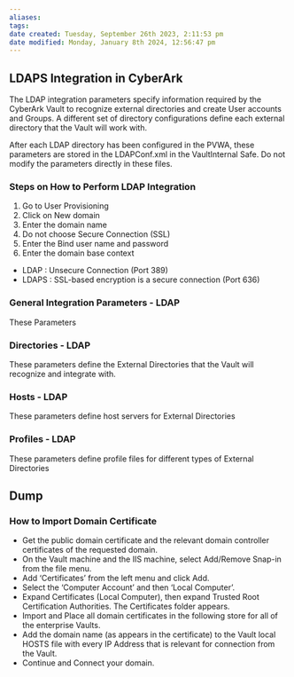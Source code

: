 ```yaml
---
aliases: 
tags: 
date created: Tuesday, September 26th 2023, 2:11:53 pm
date modified: Monday, January 8th 2024, 12:56:47 pm
---
```


## LDAPS Integration in CyberArk

The LDAP integration parameters specify information required by the CyberArk Vault to recognize external directories and create User accounts and Groups. A different set of directory configurations define each external directory that the Vault will work with.

After each LDAP directory has been configured in the PVWA, these parameters are stored in the LDAPConf.xml in the VaultInternal Safe. Do not modify the parameters directly in these files.

### Steps on How to Perform LDAP Integration

1. Go to User Provisioning  
2. Click on New domain  
3. Enter the domain name  
4. Do not choose Secure Connection (SSL)  
5. Enter the Bind user name and password  
6. Enter the domain base context

- LDAP : Unsecure Connection (Port 389)  
- LDAPS : SSL-based encryption is a secure connection (Port 636)

### General Integration Parameters - LDAP

These Parameters 

### Directories - LDAP

These parameters define the External Directories that the Vault will recognize and integrate with.

### Hosts - LDAP

These parameters define host servers for External Directories

### Profiles - LDAP

These parameters define profile files for different types of External Directories 

## Dump

### How to Import Domain Certificate

- Get the public domain certificate and the relevant domain controller certificates of the requested domain. 
- On the Vault machine and the IIS machine, select Add/Remove Snap-in from the file menu. 
- Add ‘Certificates’ from the left menu and click Add. 
- Select the ‘Computer Account’ and then ‘Local Computer’. 
- Expand Certificates (Local Computer), then expand Trusted Root Certification Authorities. The Certificates folder appears. 
- Import and Place all domain certificates in the following store for all of the enterprise Vaults. 
- Add the domain name (as appears in the certificate) to the Vault local HOSTS file with every IP Address that is relevant for connection from the Vault. 
- Continue and Connect your domain.
